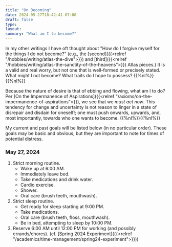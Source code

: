 ```yaml
---
title: "On Becoming"
date: 2024-05-27T18:42:41-07:00
draft: false
type:
layout:
summary: "What am I to become?"
---
```


In my other writings I have oft thought about "How do I forgive myself for the things I do not become?" 
(e.g., the [second]({{<relref "/hobbies/writing/atlas-the-dive">}}) and [third]({{<relref "/hobbies/writing/atlas-the-sanctity-of-the-heavens">}}) Atlas pieces.) 
It is a valid and real worry, but not one that is well-formed or precisely stated. 
What might I not become? 
What traits do I hope to possess?
{{%nl%}}{{%nl%}}

Because the nature of desire is that of ebbing and flowing, what am I to do?
Per [On the Impermanence of Aspirations]({{<relref "/axioms/on-the-impermanence-of-aspirations">}}), we see that we *must act now*.
This tendency for change and uncertainty is not reason to linger in a state of disrepair and disdain for oneself!; one must push onwards, upwards, and, most importantly, towards who one wants to become. 
{{%nl%}}{{%nl%}}

My current and past goals will be listed below (in no particular order).
These goals may be basic and obvious, but they are important to note for times of potential distress.

### May 27, 2024
1. Strict morning routine.
    -  Wake up at 6:00 AM.
    -  Immediately leave bed.
    -  Take medications and drink water.
    -  Cardio exercise.
    -  Shower.
    - Oral care (brush teeth, mouthwash).
2. Strict sleep routine.
    - Get ready for sleep starting at 9:00 PM.
    - Take medications.
    - Oral care (brush teeth, floss, mouthwash).
    - Be in bed, attempting to sleep by 10:00 PM.
3. Reserve 6:00 AM until 12:00 PM for working (and possibly errands/chores). (cf. [Spring 2024 Experiment]({{<relref "/academics/time-management/spring24-experiment">}}))

